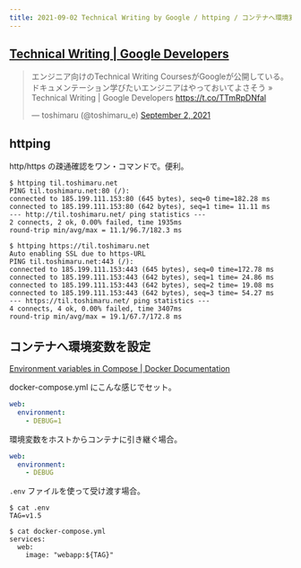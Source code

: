 ```yaml
---
title: 2021-09-02 Technical Writing by Google / httping / コンテナへ環境変数を設定
---
```



## [Technical Writing | Google Developers](https://developers.google.com/tech-writing)

<blockquote class="twitter-tweet"><p lang="ja" dir="ltr">エンジニア向けのTechnical Writing CoursesがGoogleが公開している。ドキュメンテーション学びたいエンジニアはやっておいてよさそう » Technical Writing  |  Google Developers <a href="https://t.co/TTmRpDNfal">https://t.co/TTmRpDNfal</a></p>&mdash; toshimaru (@toshimaru_e) <a href="https://twitter.com/toshimaru_e/status/1433306194479771654?ref_src=twsrc%5Etfw">September 2, 2021</a></blockquote> <script async src="https://platform.twitter.com/widgets.js" charset="utf-8"></script>


## httping

http/https の疎通確認をワン・コマンドで。便利。

```console
$ httping til.toshimaru.net
PING til.toshimaru.net:80 (/):
connected to 185.199.111.153:80 (645 bytes), seq=0 time=182.28 ms
connected to 185.199.111.153:80 (642 bytes), seq=1 time= 11.11 ms
--- http://til.toshimaru.net/ ping statistics ---
2 connects, 2 ok, 0.00% failed, time 1935ms
round-trip min/avg/max = 11.1/96.7/182.3 ms

$ httping https://til.toshimaru.net
Auto enabling SSL due to https-URL
PING til.toshimaru.net:443 (/):
connected to 185.199.111.153:443 (645 bytes), seq=0 time=172.78 ms
connected to 185.199.111.153:443 (642 bytes), seq=1 time= 24.86 ms
connected to 185.199.111.153:443 (642 bytes), seq=2 time= 19.08 ms
connected to 185.199.111.153:443 (642 bytes), seq=3 time= 54.27 ms
--- https://til.toshimaru.net/ ping statistics ---
4 connects, 4 ok, 0.00% failed, time 3407ms
round-trip min/avg/max = 19.1/67.7/172.8 ms
```

## コンテナへ環境変数を設定

[Environment variables in Compose \| Docker Documentation](https://docs.docker.com/compose/environment-variables/#the-env-file)

docker-compose.yml にこんな感じでセット。

```yml
web:
  environment:
    - DEBUG=1
```

環境変数をホストからコンテナに引き継ぐ場合。

```yml
web:
  environment:
    - DEBUG
```

`.env` ファイルを使って受け渡す場合。

```console
$ cat .env
TAG=v1.5

$ cat docker-compose.yml
services:
  web:
    image: "webapp:${TAG}"
```
